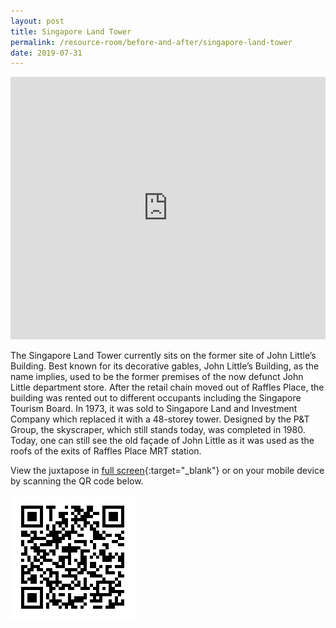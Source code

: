 ```yaml
---
layout: post
title: Singapore Land Tower
permalink: /resource-room/before-and-after/singapore-land-tower
date: 2019-07-31
---
```


<style>
/* On screens that are 3000px or less, set the height to 550px */
@media screen and (max-width: 3000px) {
  iframe {
    height: 550px;
  }
}

/* On screens that are 992px or less, set the height to 450px */
@media screen and (max-width: 992px) {
  iframe {
    height: 420px;
  }
}

/* On screens that are 600px or less, set the height to 350px */
@media screen and (max-width: 411px) {
	iframe{
		height: 250px;
	}
}
</style>

<center><iframe frameborder="0" class="juxtapose" src="https://cdn.knightlab.com/libs/juxtapose/latest/embed/index.html?uid=55d734da-b339-11e9-b9b8-0edaf8f81e27" style="width: 100%; overflow: auto;"></iframe></center>

The Singapore Land Tower currently sits on the former site of John Little’s Building. Best known for its decorative gables, John Little’s Building, as the name implies, used to be the former premises of the now defunct John Little department store. After the retail chain moved out of Raffles Place, the building was rented out to different occupants including the Singapore Tourism Board. In 1973, it was sold to Singapore Land and Investment Company which replaced it with a 48-storey tower. Designed by the P&T Group, the skyscraper, which still stands today, was completed in 1980. Today, one can still see the old façade of John Little as it was used as the roofs of the exits of Raffles Place MRT station.

View the juxtapose in [full screen](https://cdn.knightlab.com/libs/juxtapose/latest/embed/index.html?uid=55d734da-b339-11e9-b9b8-0edaf8f81e27){:target="_blank"} or on your mobile device by scanning the QR code below.

<img src="/images/qr-code-beforeafter-one-raffles-place.png" alt="qr-beforeafter-one-raffles-place" style="width:200px;" />

